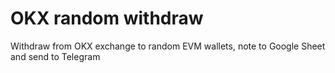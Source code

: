 # OKX random withdraw
Withdraw from OKX exchange to random EVM wallets, note to Google Sheet and send to Telegram
